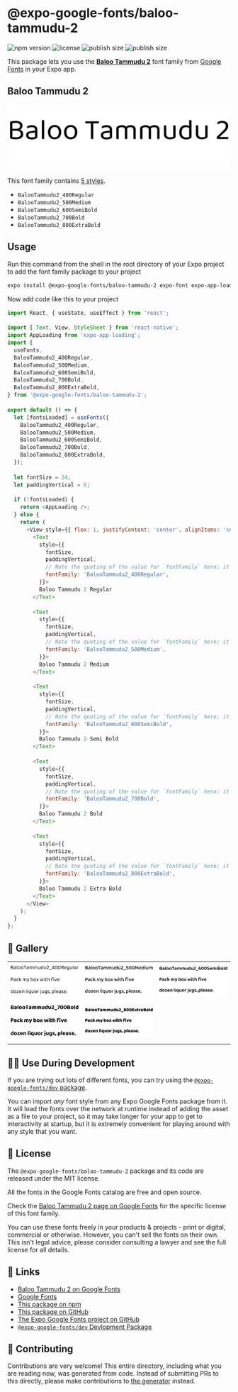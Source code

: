 # @expo-google-fonts/baloo-tammudu-2

![npm version](https://flat.badgen.net/npm/v/@expo-google-fonts/baloo-tammudu-2)
![license](https://flat.badgen.net/github/license/expo/google-fonts)
![publish size](https://flat.badgen.net/packagephobia/install/@expo-google-fonts/baloo-tammudu-2)
![publish size](https://flat.badgen.net/packagephobia/publish/@expo-google-fonts/baloo-tammudu-2)

This package lets you use the [**Baloo Tammudu 2**](https://fonts.google.com/specimen/Baloo+Tammudu+2) font family from [Google Fonts](https://fonts.google.com/) in your Expo app.

## Baloo Tammudu 2

![Baloo Tammudu 2](./font-family.png)

This font family contains [5 styles](#-gallery).

- `BalooTammudu2_400Regular`
- `BalooTammudu2_500Medium`
- `BalooTammudu2_600SemiBold`
- `BalooTammudu2_700Bold`
- `BalooTammudu2_800ExtraBold`

## Usage

Run this command from the shell in the root directory of your Expo project to add the font family package to your project
```sh
expo install @expo-google-fonts/baloo-tammudu-2 expo-font expo-app-loading
```

Now add code like this to your project
```js
import React, { useState, useEffect } from 'react';

import { Text, View, StyleSheet } from 'react-native';
import AppLoading from 'expo-app-loading';
import {
  useFonts,
  BalooTammudu2_400Regular,
  BalooTammudu2_500Medium,
  BalooTammudu2_600SemiBold,
  BalooTammudu2_700Bold,
  BalooTammudu2_800ExtraBold,
} from '@expo-google-fonts/baloo-tammudu-2';

export default () => {
  let [fontsLoaded] = useFonts({
    BalooTammudu2_400Regular,
    BalooTammudu2_500Medium,
    BalooTammudu2_600SemiBold,
    BalooTammudu2_700Bold,
    BalooTammudu2_800ExtraBold,
  });

  let fontSize = 24;
  let paddingVertical = 6;

  if (!fontsLoaded) {
    return <AppLoading />;
  } else {
    return (
      <View style={{ flex: 1, justifyContent: 'center', alignItems: 'center' }}>
        <Text
          style={{
            fontSize,
            paddingVertical,
            // Note the quoting of the value for `fontFamily` here; it expects a string!
            fontFamily: 'BalooTammudu2_400Regular',
          }}>
          Baloo Tammudu 2 Regular
        </Text>

        <Text
          style={{
            fontSize,
            paddingVertical,
            // Note the quoting of the value for `fontFamily` here; it expects a string!
            fontFamily: 'BalooTammudu2_500Medium',
          }}>
          Baloo Tammudu 2 Medium
        </Text>

        <Text
          style={{
            fontSize,
            paddingVertical,
            // Note the quoting of the value for `fontFamily` here; it expects a string!
            fontFamily: 'BalooTammudu2_600SemiBold',
          }}>
          Baloo Tammudu 2 Semi Bold
        </Text>

        <Text
          style={{
            fontSize,
            paddingVertical,
            // Note the quoting of the value for `fontFamily` here; it expects a string!
            fontFamily: 'BalooTammudu2_700Bold',
          }}>
          Baloo Tammudu 2 Bold
        </Text>

        <Text
          style={{
            fontSize,
            paddingVertical,
            // Note the quoting of the value for `fontFamily` here; it expects a string!
            fontFamily: 'BalooTammudu2_800ExtraBold',
          }}>
          Baloo Tammudu 2 Extra Bold
        </Text>
      </View>
    );
  }
};

```

## 🔡 Gallery


||||
|-|-|-|
|![BalooTammudu2_400Regular](./BalooTammudu2_400Regular.ttf.png)|![BalooTammudu2_500Medium](./BalooTammudu2_500Medium.ttf.png)|![BalooTammudu2_600SemiBold](./BalooTammudu2_600SemiBold.ttf.png)||
|![BalooTammudu2_700Bold](./BalooTammudu2_700Bold.ttf.png)|![BalooTammudu2_800ExtraBold](./BalooTammudu2_800ExtraBold.ttf.png)|||


## 👩‍💻 Use During Development

If you are trying out lots of different fonts, you can try using the [`@expo-google-fonts/dev` package](https://github.com/expo/google-fonts/tree/master/font-packages/dev#readme).

You can import *any* font style from any Expo Google Fonts package from it. It will load the fonts
over the network at runtime instead of adding the asset as a file to your project, so it may take longer
for your app to get to interactivity at startup, but it is extremely convenient
for playing around with any style that you want.

## 📖 License

The `@expo-google-fonts/baloo-tammudu-2` package and its code are released under the MIT license.

All the fonts in the Google Fonts catalog are free and open source.

Check the [Baloo Tammudu 2 page on Google Fonts](https://fonts.google.com/specimen/Baloo+Tammudu+2) for the specific license of this font family.

You can use these fonts freely in your products & projects - print or digital, commercial or otherwise. However, you can't sell the fonts on their own. This isn't legal advice, please consider consulting a lawyer and see the full license for all details.

## 🔗 Links

- [Baloo Tammudu 2 on Google Fonts](https://fonts.google.com/specimen/Baloo+Tammudu+2)
- [Google Fonts](https://fonts.google.com/)
- [This package on npm](https://www.npmjs.com/package/@expo-google-fonts/baloo-tammudu-2)
- [This package on GitHub](https://github.com/expo/google-fonts/tree/master/font-packages/baloo-tammudu-2)
- [The Expo Google Fonts project on GitHub](https://github.com/expo/google-fonts)
- [`@expo-google-fonts/dev` Devlopment Package](https://github.com/expo/google-fonts/tree/master/font-packages/dev)

## 🤝 Contributing

Contributions are very welcome! This entire directory, including what you are reading now, was generated from code. Instead of submitting PRs to this directly, please make contributions to [the generator](https://github.com/expo/google-fonts/tree/master/packages/generator) instead.
